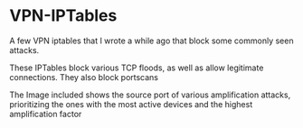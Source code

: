 # VPN-IPTables
A few VPN iptables that I wrote a while ago that block some commonly seen attacks.

These IPTables block various TCP floods, as well as allow legitimate connections. They also block portscans

The Image included shows the source port of various amplification attacks, prioritizing the ones with the most active devices and the highest amplification factor
